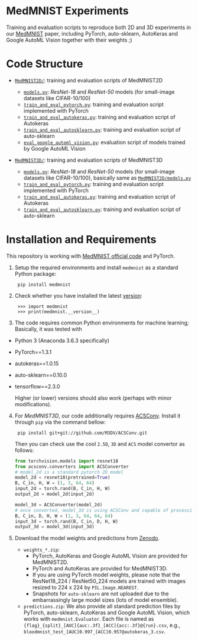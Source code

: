 # MedMNIST Experiments 

Training and evaluation scripts to reproduce both 2D and 3D experiments in our [MedMNIST](https://github.com/MedMNIST/MedMNIST/) paper, including PyTorch, auto-sklearn, AutoKeras and Google AutoML Vision together with their weights ;)


# Code Structure
* [`MedMNIST2D/`](./MedMNIST2D/): training and evaluation scripts of MedMNIST2D
  * [`models.py`](./MedMNIST2D/models.py): *ResNet-18* and *ResNet-50* models (for small-image datasets like CIFAR-10/100)
  * [`train_and_eval_pytorch.py`](./MedMNIST2D/train_and_eval_pytorch.py): training and evaluation script implemented with PyTorch
  * [`train_and_eval_autokeras.py`](./MedMNIST2D/train_and_eval_autokeras.py):  training and evaluation script of Autokeras
  * [`train_and_eval_autosklearn.py`](./MedMNIST2D/train_and_eval_autosklearn.py): training and evaluation script of auto-sklearn
  * [`eval_google_automl_vision.py`](./MedMNIST2D/eval_google_automl_vision.py): evaluation script of models trained by Google AutoML Vision

* [`MedMNIST3D/`](./MedMNIST3D/): training and evaluation scripts of MedMNIST3D
  * [`models.py`](./MedMNIST3D/models.py): *ResNet-18* and *ResNet-50* models (for small-image datasets like CIFAR-10/100), basically same as [`MedMNIST2D/models.py`](./MedMNIST2D/models.py)
  * [`train_and_eval_pytorch.py`](./MedMNIST3D/train_and_eval_pytorch.py): training and evaluation script implemented with PyTorch
  * [`train_and_eval_autokeras.py`](./MedMNIST3D/train_and_eval_autokeras.py):  training and evaluation script of Autokeras
  * [`train_and_eval_autosklearn.py`](./MedMNIST3D/train_and_eval_autosklearn.py): training and evaluation script of auto-sklearn

    
# Installation and Requirements
This repository is working with [MedMNIST official code](https://github.com/MedMNIST/MedMNIST/) and PyTorch.

1. Setup the required environments and install `medmnist` as a standard Python package:

        pip install medmnist

2. Check whether you have installed the latest [version](https://github.com/MedMNIST/MedMNIST/tree/main/medmnist/info.py):

        >>> import medmnist
        >>> print(medmnist.__version__)

3. The code requires common Python environments for machine learning; Basically, it was tested with

- Python 3 (Anaconda 3.6.3 specifically)
- PyTorch==1.3.1
- autokeras\==1.0.15
- auto-sklearn\==0.10.0
- tensorflow==2.3.0

  Higher (or lower) versions should also work (perhaps with minor modifications).

4. For *MedMNIST3D*, our code additionally requires [ACSConv](https://github.com/M3DV/ACSConv). Install it through `pip` via the command bellow:

        pip install git+git://github.com/M3DV/ACSConv.git
    
    Then you can check use the cool `2.5D`, `3D` and `ACS` model convertor as follows:

    ```python
    from torchvision.models import resnet18
    from acsconv.converters import ACSConverter
    # model_2d is a standard pytorch 2D model
    model_2d = resnet18(pretrained=True)
    B, C_in, H, W = (1, 3, 64, 64)
    input_2d = torch.rand(B, C_in, H, W)
    output_2d = model_2d(input_2d)

    model_3d = ACSConverter(model_2d)
    # once converted, model_3d is using ACSConv and capable of processing 3D volumes.
    B, C_in, D, H, W = (1, 3, 64, 64, 64)
    input_3d = torch.rand(B, C_in, D, H, W)
    output_3d = model_3d(input_3d)
    ```

5. Download the model weights and predictions from [Zenodo](https://doi.org/10.5281/zenodo.7782113).
    -  `weights_*.zip`: 
        - PyTorch, AutoKeras and Google AutoML Vision are provided for MedMNIST2D.
        - PyTorch and AutoKeras are provided for MedMNIST3D. 
        - If you are using PyTorch model weights, please note that the ResNet18_224 / ResNet50_224 models are trained with images resized to 224 x 224 by `PIL.Image.NEAREST`. 
        - Snapshots for `auto-sklearn` are not uploaded due to the embarrassingly large model sizes (lots of model ensemble).
    -  `predictions.zip`: We also provide all standard prediction files by PyTorch, auto-sklearn, AutoKeras and Google AutoML Vision, which works with `medmnist.Evaluator`. Each file is named as `{flag}_{split}_[AUC]{auc:.3f}_[ACC]{acc:.3f}@{run}.csv`, e.g., `bloodmnist_test_[AUC]0.997_[ACC]0.957@autokeras_3.csv`.

